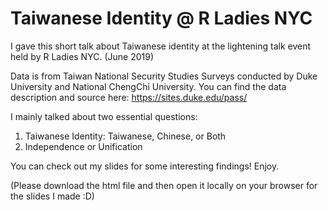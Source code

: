 # Taiwanese Identity @ R Ladies NYC

I gave this short talk about Taiwanese identity at the lightening talk event held by R Ladies NYC. (June 2019)

Data is from Taiwan National Security Studies Surveys conducted by Duke University and National ChengChi University. You can find the data description and source here: https://sites.duke.edu/pass/

I mainly talked about two essential questions:
1. Taiwanese Identity: Taiwanese, Chinese, or Both
2. Independence or Unification

You can check out my slides for some interesting findings! Enjoy. 

(Please download the html file and then open it locally on your browser for the slides I made :D)
